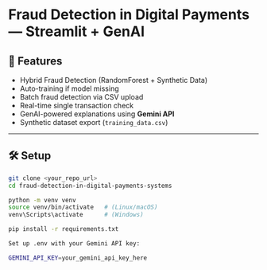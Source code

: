 # Fraud Detection in Digital Payments — Streamlit + GenAI

## 🚀 Features
- Hybrid Fraud Detection (RandomForest + Synthetic Data)
- Auto-training if model missing
- Batch fraud detection via CSV upload
- Real-time single transaction check
- GenAI-powered explanations using **Gemini API**
- Synthetic dataset export (`training_data.csv`)

---

## 🛠️ Setup

```bash
git clone <your_repo_url>
cd fraud-detection-in-digital-payments-systems

python -m venv venv
source venv/bin/activate   # (Linux/macOS)
venv\Scripts\activate      # (Windows)

pip install -r requirements.txt

Set up .env with your Gemini API key:

GEMINI_API_KEY=your_gemini_api_key_here

